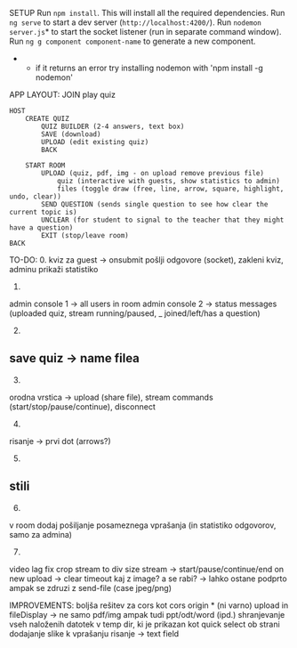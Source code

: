SETUP
Run `npm install`. This will install all the required dependencies.
Run `ng serve` to start a dev server (`http://localhost:4200/`).
Run `nodemon server.js`* to start the socket listener (run in separate command window).
Run `ng g component component-name` to generate a new component.

* - if it returns an error try installing nodemon with 'npm install -g nodemon'

APP LAYOUT:
    JOIN
        play quiz

    HOST
        CREATE QUIZ
            QUIZ BUILDER (2-4 answers, text box)
            SAVE (download)
            UPLOAD (edit existing quiz)
            BACK

        START ROOM
            UPLOAD (quiz, pdf, img - on upload remove previous file)
                quiz (interactive with guests, show statistics to admin)
                files (toggle draw (free, line, arrow, square, highlight, undo, clear))
            SEND QUESTION (sends single question to see how clear the current topic is)
            UNCLEAR (for student to signal to the teacher that they might have a question)
            EXIT (stop/leave room)
    BACK

TO-DO:
0.
kviz za guest -> onsubmit pošlji odgovore (socket), zakleni kviz, adminu prikaži statistiko

1.
admin console 1 -> all users in room
admin console 2 -> status messages (uploaded quiz, stream running/paused, _ joined/left/has a question)

2.
save quiz -> name filea
------
3.
orodna vrstica -> upload (share file), stream commands (start/stop/pause/continue), disconnect

4.
risanje -> prvi dot (arrows?)

5.
stili
------
6.
v room dodaj pošiljanje posameznega vprašanja (in statistiko odgovorov, samo za admina)

7.
video lag fix
crop stream to div size
stream -> start/pause/continue/end
on new upload -> clear timeout
kaj z image? a se rabi? -> lahko ostane podprto ampak se zdruzi z send-file (case jpeg/png)

IMPROVEMENTS:
boljša rešitev za cors kot cors origin * (ni varno)
upload in fileDisplay -> ne samo pdf/img ampak tudi ppt/odt/word (ipd.)
shranjevanje vseh naloženih datotek v temp dir, ki je prikazan kot quick select ob strani
dodajanje slike k vprašanju
risanje -> text field